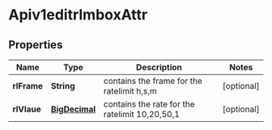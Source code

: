 # Apiv1editrlmboxAttr

## Properties
Name | Type | Description | Notes
------------ | ------------- | ------------- | -------------
**rlFrame** | **String** | contains the frame for the ratelimit h,s,m |  [optional]
**rlVlaue** | [**BigDecimal**](BigDecimal.md) | contains the rate for the ratelimit 10,20,50,1 |  [optional]
